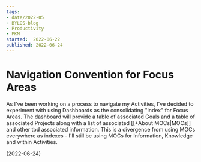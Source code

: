 ```yaml
---
tags:
- date/2022-05
- BYLOS-blog
- Productivity
- PKM
started:  2022-06-22
published: 2022-06-24
---
```


# Navigation Convention for Focus Areas

As I've been working on a process to navigate my Activities, I've decided to experiment with using Dashboards as the consolidating "index" for Focus Areas. The dashboard will provide a table of associated Goals and a table of associated Projects along with a list of associated [[+About MOCs|MOCs]] and other tbd associated information. This is a divergence from using MOCs everywhere as indexes - I'll still be using MOCs for Information, Knowledge and within Activities.

(2022-06-24)